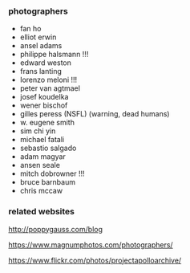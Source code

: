 ### photographers

- fan ho
- elliot erwin
- ansel adams
- philippe halsmann !!!
- edward weston
- frans lanting
- lorenzo meloni !!!
- peter van agtmael
- josef koudelka
- wener bischof
- gilles peress (NSFL) (warning, dead humans)
- w. eugene smith
- sim chi yin
- michael fatali
- sebastio salgado
- adam magyar
- ansen seale
- mitch dobrowner !!!
- bruce barnbaum
- chris mccaw


### related websites
http://poppygauss.com/blog

https://www.magnumphotos.com/photographers/

https://www.flickr.com/photos/projectapolloarchive/
